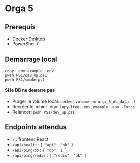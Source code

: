 # Orga 5

## Prerequis
- Docker Desktop
- PowerShell 7

## Demarrage local
```
copy .env.example .env
pwsh PS1/dev_up.ps1
pwsh PS1/smoke.ps1
```

#### Si le DB ne demarre pas
- Purger le volume local: `docker volume rm orga_5_db_data -f`
- Recréer le fichier .env: `Copy-Item .env.example .env -Force`
- Relancer: `pwsh PS1/dev_up.ps1`

## Endpoints attendus
- `/` : frontend React
- `/api/health` : `{ "api": "ok" }`
- `/api/ping/db` : `{ "db": 1 }`
- `/api/ping/redis` : `{ "redis": "ok" }`
